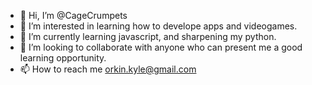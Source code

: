 - 👋 Hi, I’m @CageCrumpets
- 👀 I’m interested in learning how to develope apps and videogames.
- 🌱 I’m currently learning javascript, and sharpening my python.
- 💞️ I’m looking to collaborate with anyone who can present me a good learning opportunity.
- 📫 How to reach me orkin.kyle@gmail.com

<!---
CageCrumpets/CageCrumpets is a ✨ special ✨ repository because its `README.md` (this file) appears on your GitHub profile.
You can click the Preview link to take a look at your changes.
--->
